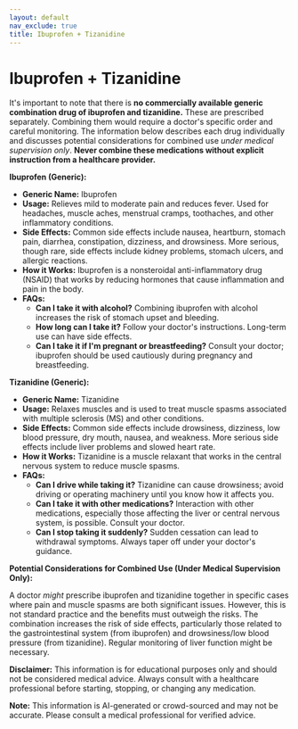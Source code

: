```yaml
---
layout: default
nav_exclude: true
title: Ibuprofen + Tizanidine
---
```


# Ibuprofen + Tizanidine

It's important to note that there is **no commercially available generic combination drug of ibuprofen and tizanidine.**  These are prescribed separately. Combining them would require a doctor's specific order and careful monitoring.  The information below describes each drug individually and discusses potential considerations for combined use *under medical supervision only*.  **Never combine these medications without explicit instruction from a healthcare provider.**


**Ibuprofen (Generic):**

* **Generic Name:** Ibuprofen
* **Usage:**  Relieves mild to moderate pain and reduces fever.  Used for headaches, muscle aches, menstrual cramps, toothaches, and other inflammatory conditions.
* **Side Effects:**  Common side effects include nausea, heartburn, stomach pain, diarrhea, constipation, dizziness, and drowsiness.  More serious, though rare, side effects include kidney problems, stomach ulcers, and allergic reactions.
* **How it Works:**  Ibuprofen is a nonsteroidal anti-inflammatory drug (NSAID) that works by reducing hormones that cause inflammation and pain in the body.
* **FAQs:**
    * **Can I take it with alcohol?** Combining ibuprofen with alcohol increases the risk of stomach upset and bleeding.
    * **How long can I take it?**  Follow your doctor's instructions. Long-term use can have side effects.
    * **Can I take it if I'm pregnant or breastfeeding?**  Consult your doctor; ibuprofen should be used cautiously during pregnancy and breastfeeding.


**Tizanidine (Generic):**

* **Generic Name:** Tizanidine
* **Usage:** Relaxes muscles and is used to treat muscle spasms associated with multiple sclerosis (MS) and other conditions.
* **Side Effects:**  Common side effects include drowsiness, dizziness, low blood pressure, dry mouth, nausea, and weakness. More serious side effects include liver problems and slowed heart rate.
* **How it Works:** Tizanidine is a muscle relaxant that works in the central nervous system to reduce muscle spasms.
* **FAQs:**
    * **Can I drive while taking it?**  Tizanidine can cause drowsiness; avoid driving or operating machinery until you know how it affects you.
    * **Can I take it with other medications?**  Interaction with other medications, especially those affecting the liver or central nervous system, is possible. Consult your doctor.
    * **Can I stop taking it suddenly?**  Sudden cessation can lead to withdrawal symptoms.  Always taper off under your doctor's guidance.


**Potential Considerations for Combined Use (Under Medical Supervision Only):**

A doctor *might* prescribe ibuprofen and tizanidine together in specific cases where pain and muscle spasms are both significant issues.  However, this is not standard practice and the benefits must outweigh the risks.  The combination increases the risk of side effects, particularly those related to the gastrointestinal system (from ibuprofen) and drowsiness/low blood pressure (from tizanidine).  Regular monitoring of liver function might be necessary.

**Disclaimer:** This information is for educational purposes only and should not be considered medical advice. Always consult with a healthcare professional before starting, stopping, or changing any medication.


**Note:** This information is AI-generated or crowd-sourced and may not be accurate. Please consult a medical professional for verified advice.